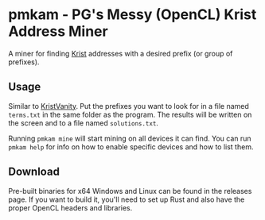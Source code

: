 # pmkam - PG's Messy (OpenCL) Krist Address Miner
A miner for finding [Krist](https://krist.ceriat.net) addresses with a desired prefix (or group of prefixes).

## Usage
Similar to [KristVanity](https://github.com/Lignum/KristVanity). Put the prefixes you want to look for in a file named `terms.txt`
in the same folder as the program. The results will be written on the screen and to a file named `solutions.txt`.

Running `pmkam mine` will start mining on all devices it can find. You can run `pmkam help` for info
on how to enable specific devices and how to list them.

## Download
Pre-built binaries for x64 Windows and Linux can be found in the releases page. If you want to build it, you'll need to set up Rust
and also have the proper OpenCL headers and libraries.
